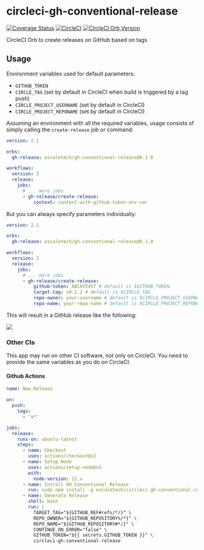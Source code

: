 # circleci-gh-conventional-release

[![Coverage Status](https://img.shields.io/coveralls/github/escaletech/circleci-gh-conventional-release/master)](https://coveralls.io/github/escaletech/circleci-gh-conventional-release)
[![CircleCI](https://img.shields.io/circleci/build/gh/escaletech/circleci-gh-conventional-release)](https://circleci.com/gh/escaletech/circleci-gh-conventional-release)
[![CircleCI Orb Version](https://img.shields.io/badge/endpoint.svg?url=https://badges.circleci.io/orb/escaletech/gh-conventional-release)](https://circleci.com/orbs/registry/orb/escaletech/gh-conventional-release)

CircleCI Orb to create releases on GitHub based on tags

## Usage

Environment variables used for default parameters:

- `GITHUB_TOKEN`
- `CIRCLE_TAG` (set by default in CircleCI when build is triggered by a tag push)
- `CIRCLE_PROJECT_USERNAME` (set by default in CircleCI)
- `CIRCLE_PROJECT_REPONAME` (set by default in CircleCI)

Assuming an environment with all the required variables, usage consists of simply calling the `create-release` job or command:

```yaml
version: 2.1

orbs:
  gh-release: escaletech/gh-conventional-release@0.1.0

workflows:
  version: 2
  release:
    jobs:
      # ... more jobs
      - gh-release/create-release:
          context: context-with-github-token-env-var
```

But you can always specify parameters individually:

```yaml
version: 2.1

orbs:
  gh-release: escaletech/gh-conventional-release@0.1.0

workflows:
  version: 2
  release:
    jobs:
      # ... more jobs
      - gh-release/create-release:
          github-token: ABCXYZ457 # default is $GITHUB_TOKEN
          target-tag: v0.1.2 # default is $CIRCLE_TAG
          repo-owner: your-username # default is $CIRCLE_PROJECT_USERNAME
          repo-name: your-repo-name # default is $CIRCLE_PROJECT_REPONAME
```

This will result in a GitHub release like the following:

![](docs/sample-release.png)

### Other CIs

This app may run on other CI software, not only on CircleCI. You need to provide the same variables as you do on CircleCI.

#### Github Actions

```yaml
name: New Release

on:
  push:
    tags:
      - 'v*'

jobs:
  release:
    runs-on: ubuntu-latest
    steps:
      - name: Checkout
        uses: actions/checkout@v2
      - name: Setup Node
        uses: actions/setup-node@v1
        with:
          node-version: 12.x
      - name: Install GH Conventional Release
        run: sudo npm install -g escaletech/circleci-gh-conventional-release
      - name: Generate Release
        shell: bash
        run: |
          TARGET_TAG="${GITHUB_REF#refs/*/}" \
          REPO_OWNER="${GITHUB_REPOSITORY%/*}" \
          REPO_NAME="${GITHUB_REPOSITORY#*/}" \
          CONTINUE_ON_ERROR="false" \
          GITHUB_TOKEN="${{ secrets.GITHUB_TOKEN }}" \
          circleci-gh-conventional-release
```
